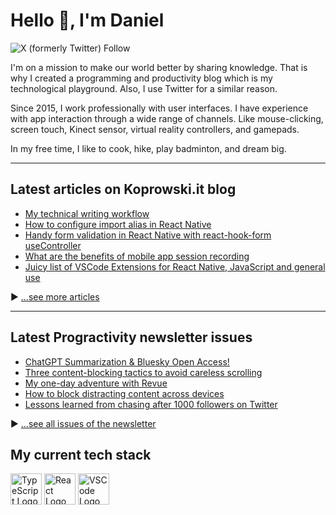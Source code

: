 # Hello 👋, I'm Daniel

![X (formerly Twitter) Follow](https://img.shields.io/twitter/follow/Koprowski_it)

I'm on a mission to make our world better by sharing knowledge. That is why I created a programming and productivity blog which is my technological playground. Also, I use Twitter for a similar reason.

Since 2015, I work professionally with user interfaces. I have experience with app interaction through a wide range of channels. Like mouse-clicking, screen touch, Kinect sensor, virtual reality controllers, and gamepads. 

In my free time, I like to cook, hike, play badminton, and dream big.

---

## Latest articles on Koprowski.it blog

<!-- BLOG-POST-LIST:START -->
- [My technical writing workflow](https://www.koprowski.it/blog/technical-writing-workflow)
- [How to configure import alias in React Native](https://www.koprowski.it/blog/import-alias-in-react-native-and-vscode)
- [Handy form validation in React Native with react-hook-form useController](https://www.koprowski.it/blog/react-native-form-validation-with-react-hook-form-usecontroller)
- [What are the benefits of mobile app session recording](https://www.koprowski.it/blog/mobile-app-session-recording-with-smartlook)
- [Juicy list of VSCode Extensions for React Native, JavaScript and general use](https://www.koprowski.it/blog/vscode-extensions-for-react-native-javascript)
<!-- BLOG-POST-LIST:END -->

▶ [...see more articles](https://www.koprowski.it)


---

## Latest Progractivity newsletter issues

<!-- NEWSLETTER-POST-LIST:START -->
- [ChatGPT Summarization &amp; Bluesky Open Access!](https://www.progractivity.com/issues/chat-gpt-summarization-bluesky-open-access)
- [Three content-blocking tactics to avoid careless scrolling](https://www.progractivity.com/issues/three-content-blocking-tactics-to-avoid-careless-scrolling)
- [My one-day adventure with Revue](https://www.progractivity.com/issues/my-one-day-adventure-with-revue)
- [How to block distracting content across devices](https://www.progractivity.com/issues/how-to-block-distracting-content-across-devices)
- [Lessons learned from chasing after 1000 followers on Twitter](https://www.progractivity.com/issues/lessons-learned-from-chasing-after-1000-followers-on-twitter)
<!-- NEWSLETTER-POST-LIST:END -->

▶ [...see all issues of the newsletter](https://www.progractivity.com/)

## My current tech stack

<img src="https://cdn.worldvectorlogo.com/logos/typescript.svg" alt="TypeScript Logo" width="50" height="50"/> 
<img src="https://cdn.worldvectorlogo.com/logos/react-2.svg" alt="React Logo" width="50" height="50"/> 
<img src="https://cdn.worldvectorlogo.com/logos/visual-studio-code-1.svg" alt="VSCode Logo" width="50" height="50"/>

<!--
**dkoprowski/dkoprowski** is a ✨ _special_ ✨ repository because its `README.md` (this file) appears on your GitHub profile.

Here are some ideas to get you started:

- 🔭 I’m currently working on ...
- 🌱 I’m currently learning ...
- 👯 I’m looking to collaborate on ...
- 🤔 I’m looking for help with ...
- 💬 Ask me about ...
- 📫 How to reach me: ...
- 😄 Pronouns: ...
- ⚡ Fun fact: ...
-->
